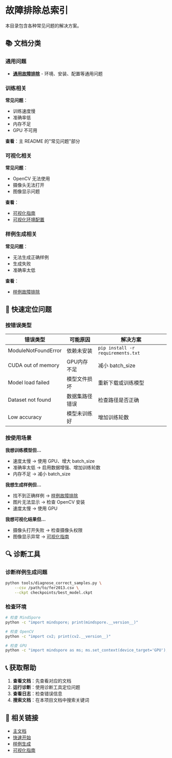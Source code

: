 # 故障排除总索引

本目录包含各种常见问题的解决方案。

## 📚 文档分类

### 通用问题
- **[通用故障排除](general.md)** - 环境、安装、配置等通用问题

### 训练相关
**常见问题**：
- 训练速度慢
- 准确率低
- 内存不足
- GPU 不可用

**查看**：主 README 的"常见问题"部分

### 可视化相关
**常见问题**：
- OpenCV 无法使用
- 摄像头无法打开
- 图像显示问题

**查看**：
- [可视化指南](../guides/visualization_guide.md)
- [可视化环境配置](../guides/visualization_setup.md)

### 样例生成相关
**常见问题**：
- 无法生成正确样例
- 生成失败
- 准确率太低

**查看**：
- [样例故障排除](../samples/troubleshooting.md)

## 🎯 快速定位问题

### 按错误类型

| 错误类型 | 可能原因 | 解决方案 |
|----------|----------|----------|
| ModuleNotFoundError | 依赖未安装 | `pip install -r requirements.txt` |
| CUDA out of memory | GPU内存不足 | 减小 batch_size |
| Model load failed | 模型文件损坏 | 重新下载或训练模型 |
| Dataset not found | 数据集路径错误 | 检查路径是否正确 |
| Low accuracy | 模型未训练好 | 增加训练轮数 |

### 按使用场景

**我想训练模型但...**
- 速度太慢 → 使用 GPU、增大 batch_size
- 准确率太低 → 启用数据增强、增加训练轮数
- 内存不足 → 减小 batch_size

**我想生成样例但...**
- 找不到正确样例 → [样例故障排除](../samples/troubleshooting.md)
- 图片无法显示 → 检查 OpenCV 安装
- 速度太慢 → 使用 GPU

**我想可视化结果但...**
- 摄像头打开失败 → 检查摄像头权限
- 图像显示异常 → [可视化指南](../guides/visualization_guide.md)

## 🔍 诊断工具

### 诊断样例生成问题
```bash
python tools/diagnose_correct_samples.py \
    --csv /path/to/fer2013.csv \
    --ckpt checkpoints/best_model.ckpt
```

### 检查环境
```bash
# 检查 MindSpore
python -c "import mindspore; print(mindspore.__version__)"

# 检查 OpenCV
python -c "import cv2; print(cv2.__version__)"

# 检查 GPU
python -c "import mindspore as ms; ms.set_context(device_target='GPU'); print('GPU available')"
```

## 📞 获取帮助

1. **查看文档**：先查看对应的文档
2. **运行诊断**：使用诊断工具定位问题
3. **查看日志**：检查错误信息
4. **搜索文档**：在本项目文档中搜索关键词

## 🔗 相关链接

- [主文档](../../README.md)
- [快速开始](../getting-started/quickstart.md)
- [样例生成](../samples/README.md)
- [可视化指南](../guides/visualization_guide.md)
